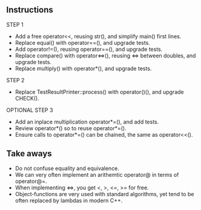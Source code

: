 
## Instructions

STEP 1
- Add a free operator<<, reusing str(), and simplify main() first lines.
- Replace equal() with operator==(), and upgrade tests.
- Add operator!=(), reusing operator==(), and upgrade tests.
- Replace compare() with operator<=>(), reusing <=> between doubles,
  and upgrade tests.
- Replace multiply() with operator*(), and upgrade tests. 

STEP 2
- Replace TestResultPrinter::process() with operator()(), and upgrade CHECK().

OPTIONAL STEP 3
- Add an inplace multiplication operator*=(), and add tests.
- Review operator*() so to reuse operator*=().
- Ensure calls to operator*=() can be chained, the same as operator<<().

## Take aways

- Do not confuse equality and equivalence.
- We can very often implement an arithemtic operator@ in terms of operator@=.
- When implementing <=>, you get <, >, <=, >= for free.
- Object-functions are very used with standard algorithms,
  yet tend to be often replaced by lambdas in modern C++.

